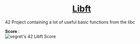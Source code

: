 <h1 align="center"><u>Libft</u></h1>
42 Project containing a lot of useful basic functions from the libc

**Score** :
<br>
![vegret's 42 Libft Score](https://badge42.vercel.app/api/v2/clalmqrmn00060fl8q4n24adz/project/2871400)
